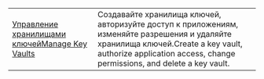 |  |  |
|---------|---------|
| <span data-ttu-id="86750-101">[Управление хранилищами ключей][1]</span><span class="sxs-lookup"><span data-stu-id="86750-101">[Manage Key Vaults][1]</span></span> | <span data-ttu-id="86750-102">Создавайте хранилища ключей, авторизуйте доступ к приложениям, изменяйте разрешения и удаляйте хранилища ключей.</span><span class="sxs-lookup"><span data-stu-id="86750-102">Create a key vault, authorize application access, change permissions, and delete a key vault.</span></span> |

[1]: https://azure.microsoft.com/en-us/resources/samples/key-vault-java-manage-key-vaults/